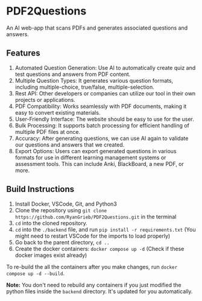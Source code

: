 # PDF2Questions
An AI web-app that scans PDFs and generates associated questions and answers.

## Features
1. Automated Question Generation: Use AI to automatically create quiz and test
questions and answers from PDF content.
2. Multiple Question Types: It generates various question formats, including
multiple-choice, true/false, multiple-selection.
3. Rest API: Other developers or companies can utilize our tool in their own projects
or applications.
4. PDF Compatibility: Works seamlessly with PDF documents, making it easy to
convert existing materials.
5. User-Friendly Interface: The website should be easy to use for the user.
6. Bulk Processing: It supports batch processing for efficient handling of multiple
PDF files at once.
7. Accuracy: After generating questions, we can use AI again to validate our
questions and answers that we created.
8. Export Options: Users can export generated questions in various formats for use
in different learning management systems or assessment tools. This can include
Anki, BlackBoard, a new PDF, or more.

## Build Instructions
1. Install Docker, VSCode, Git, and Python3
2. Clone the repository using `git clone https://github.com/RyanGrieb/PDF2Questions.git` in the terminal
3. `cd` into the cloned repository.
4. `cd` into the `./backend` file, and run `pip install -r requirements.txt` (You might need to restart VSCode for the imports to load properly)
5. Go back to the parent directory, `cd ..`
6. Create the docker containers: `docker compose up -d` (Check if these docker images exist already)


To re-build the all the containers after you make changes, run `docker compose up -d --build`.

**Note:** You don't need to rebuild any containers if you just modified the python files inside the `backend` directory. It's updated for you automatically.